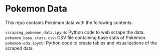 # Pokemon Data

This repo contains Pokémon data with the following contents:

``scraping_pokemon_data.ipynb``: Python code to web scrape the data.  
``pokemon_base_stats.csv``: CSV file containing base stats of Pokémon.
``pokemon-eda.ipynb``: Python code to create tables and visualizations of the scraped data.
